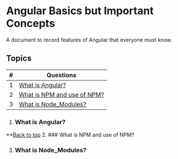# Angular Basics but Important Concepts

A document to record features of Angular that everyone must know.

## Topics
| # | Questions |
| - | ------ |
| 1 | [What is Angular?](#what-is-angular) |
| 2 | [What is NPM and use of NPM?](#what-is-npm-and-use-of-npm) |
| 3 | [What is Node_Modules?](#what-is-node_modules) |

 
1. ### What is Angular?

**[Back to top](#topics)
2. ### What is NPM and use of NPM?

3. ### What is Node_Modules?
